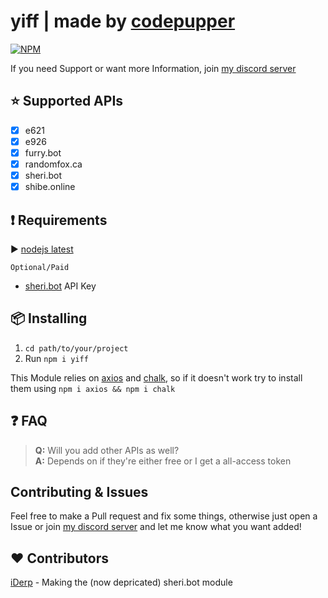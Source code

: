 # yiff | made by [codepupper](https://floofy.dev "my homepage")

[![NPM](https://nodei.co/npm/yiff.png)](https://nodei.co/npm/yiff/)

If you need Support or want more Information, join [my discord server](https://discord.gg/He2822y "a link to my discord server")

## ⭐️ Supported APIs

- [x] e621
- [x] e926
- [x] furry.bot
- [x] randomfox.ca
- [x] sheri.bot
- [x] shibe.online

<!-- ## 📝 Examples

Examples will be in [/examples](https://github.com/yiff/tree/master/examples "a link to the examples, once they're there") soon. -->

## ❗️ Requirements

▶️ [nodejs latest](https://nodejs.org/en/ "A link to the node.js website")

`Optional/Paid`

- [sheri.bot](https://sheri.bot/ "A link to the sheri.bot website") API Key

## 📦 Installing

1. `cd path/to/your/project`
2. Run `npm i yiff`

This Module relies on [axios](https://npmjs.org/package/axios "A link to the axios package on npm") and [chalk](https://npmjs.org/package/chalk "A link to the chalk package on npm"), so if it doesn't work try to install them using `npm i axios && npm i chalk`

## ❓ FAQ

> **Q:** Will you add other APIs as well?\
> **A:** Depends on if they're either free or I get a all-access token

## Contributing & Issues

Feel free to make a Pull request and fix some things, otherwise just open a Issue or join [my discord server](https://discord.gg/He2822y) and let me know what you want added!

## ❤️ Contributors

[iDerp](https://github.com/iDerp) - Making the (now depricated) sheri.bot module
